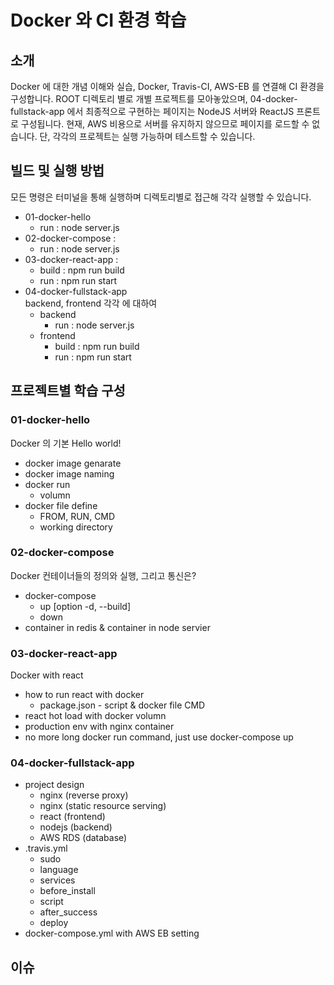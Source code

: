 # Docker 와 CI 환경 학습

## 소개

Docker 에 대한 개념 이해와 실습, Docker, Travis-CI, AWS-EB 를 연결해 CI 환경을 구성합니다. ROOT 디렉토리 별로 개별 프로젝트를 모아놓았으며, 04-docker-fullstack-app 에서 최종적으로 구현하는 페이지는 NodeJS 서버와 ReactJS 프론트로 구성됩니다. 현재, AWS 비용으로 서버를 유지하지 않으므로 페이지를 로드할 수 없습니다. 단, 각각의 프로젝트는 실행 가능하며 테스트할 수 있습니다.

## 빌드 및 실행 방법

모든 명령은 터미널을 통해 실행하며 디렉토리별로 접근해 각각 실행할 수 있습니다.

- 01-docker-hello
  - run : node server.js
- 02-docker-compose :
  - run : node server.js
- 03-docker-react-app :
  - build : npm run build
  - run : npm run start
- 04-docker-fullstack-app  
  backend, frontend 각각 에 대하여
  - backend
    - run : node server.js
  - frontend
    - build : npm run build
    - run : npm run start

## 프로젝트별 학습 구성

### 01-docker-hello

Docker 의 기본 Hello world!

- docker image genarate
- docker image naming
- docker run
  - volumn
- docker file define
  - FROM, RUN, CMD
  - working directory

### 02-docker-compose

Docker 컨테이너들의 정의와 실행, 그리고 통신은?

- docker-compose
  - up [option -d, --build]
  - down
- container in redis & container in node servier

### 03-docker-react-app

Docker with react

- how to run react with docker
  - package.json - script & docker file CMD
- react hot load with docker volumn
- production env with nginx container
- no more long docker run command, just use docker-compose up

### 04-docker-fullstack-app

- project design
  - nginx (reverse proxy)
  - nginx (static resource serving)
  - react (frontend)
  - nodejs (backend)
  - AWS RDS (database)
- .travis.yml
  - sudo
  - language
  - services
  - before_install
  - script
  - after_success
  - deploy
- docker-compose.yml with AWS EB setting

## 이슈
